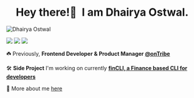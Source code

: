 <h1 align="center">Hey there!👋&nbsp; I am Dhairya Ostwal.</h1>
<p align="left"> <img src="https://komarev.com/ghpvc/?username=dhairyaostwal" alt="Dhairya Ostwal" /></p>

[<img src="https://img.shields.io/badge/linkedin-%230077B5.svg?&style=for-the-badge&logo=linkedin&logoColor=white" />](https://www.linkedin.com/in/dhairyaostwal/) [<img src = "https://img.shields.io/badge/twitter-%2320A1F1.svg?&style=for-the-badge&logo=twitter&logoColor=white">](https://twitter.com/dhairyaostwal/)
[<img src="https://img.shields.io/badge/medium-%23292929.svg?&style=for-the-badge&logo=medium&logoColor=white" />](https://medium.com/@dhairyaostwal)

☘️ Previously, **Frontend Developer & Product Manager [@onTribe](https://github.com/Tribe-Tech/)**

🛠 **Side Project** I'm working on currently **[finCLI, a Finance based CLI for developers](https://github.com/dhairyaostwal/finCLI)**

🚀 More about me [here](https://dhairyaostwal.netlify.app/)
